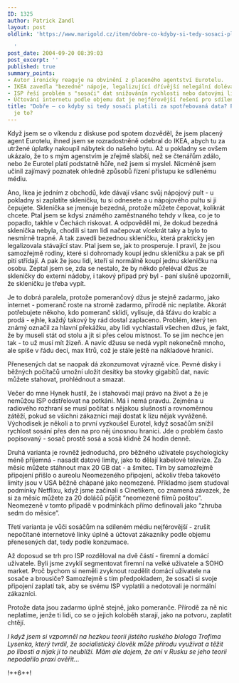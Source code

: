 ```yaml
---
ID: 1325
author: Patrick Zandl
layout: post
oldlink: 'https://www.marigold.cz/item/dobre-co-kdyby-si-tedy-sosaci-platili-za-spotrebovana-data-potesi-je-to

  '
post_date: 2004-09-20 08:39:03
post_excerpt: ''
published: true
summary_points:
- Autor ironicky reaguje na obvinění z placeného agentství Eurotelu.
- IKEA zavedla "bezedné" nápoje, legalizující dřívější nelegální dolévání.
- ISP řeší problém s "sosači" dat snižováním rychlosti nebo datovými limity.
- Účtování internetu podle objemu dat je nejférovější řešení pro sdílené sítě.
title: "Dobře – co kdyby si tedy sosači platili za spotřebovaná data? Potěší"
  je to?
---
```


<p>
Když jsem se o víkendu z diskuse pod spotem dozvěděl, že jsem placený agent Eurotelu, ihned jsem se rozradostněně odebral do IKEA, abych tu za utržené úplatky nakoupil nábytek do našeho bytu. Až u pokladny se ovšem ukázalo, že to s mým agenstvím je zřejmě slabší, než se čtenářům zdálo, nebo že Eurotel platí podstatně hůře, než jsem si myslel. Nicméně jsem učinil zajímavý poznatek ohledně způsobů řízení přístupu ke sdílenému médiu. </p>

<p>
Ano, Ikea je jedním z obchodů, kde dávají všanc svůj nápojový pult - u pokladny si zaplatíte skleničku, tu si odnesete a u nápojového pultu si ji čepujete. Sklenička se jmenuje bezedná, protože můžete čepovat, kolikrát chcete. Ptal jsem se kdysi známého zaměstnaného tehdy v Ikea, co je to popadlo, takhle v Čechách riskovat. A odpověděl mi, že dokud bezedná sklenička nebyla, chodili si tam lidi načepovat vícekrát taky a bylo to nesmírně trapné. A tak zavedli bezednou skleničku, která prakticky jen legalizovala stávající stav. Ptal jsem se, jak to prosperuje. I pravil, že jsou samozřejmě rodiny, které si dohromady koupí jednu skleničku a pak se při pití střídají. A pak že jsou lidi, kteří si normálně koupí jednu skleničku na osobu. Zeptal jsem se, zda se nestalo, že by někdo přeléval džus ze skleničky do externí nádoby, i takový případ prý byl - paní slušně upozornili, že skleničku je třeba vypít. </p>

<p>
Je to dobrá paralela, protože pomerančový džus je stejně zadarmo, jako internet - pomeranč roste na stromě zadarmo, přírodě nic neplatíte. Akorát potřebujete někoho, kdo pomeranč sklidí, vylisuje, dá šťávu do krabic a prodá - ejhle, každý takový by rád dostal zaplaceno. Problém, který ten známý označil za hlavní překážku, aby lidi vychlastali všechen džus, je fakt, že by museli stát od stolu a jít si přes celou místnost. To se jim nechce jen tak - to už musí mít žizeň. A navíc džusu se nedá vypít nekonečně mnoho, ale spíše v řádu deci, max litrů, což je stále ještě na nákladové hranici.</p>

<p>
Přenesených dat se naopak dá zkonzumovat výrazně více. Pevné disky i běžných počítačů umožní uložit desítky ba stovky gigabitů dat, navíc můžete stahovat, prohlédnout a smazat. </p>

<p>
Večer do mne Hynek hustil, že i stahovači mají právo na život a že je nemůžou ISP odstřelovat na potkání. Má i nemá pravdu. Zejména u radiového rozhraní se musí počítat s nějakou slušností a rovnoměrnou zátěží, pokud se všichni zákazníci mají dostat k lizu nějak vyváženě. Východisek je několi a to první vyzkoušel Eurotel, když sosačům snížil rychlost sosání přes den na pro něj únosnou hranici. Jde o problém často popisovaný - sosač prostě sosá a sosá klidně 24 hodin denně. </p>

<p>
Druhá varianta je rovněž jednoduchá, pro běžného uživatele psychologicky méně příjemná - nasadit datové limity, jako to dělají kabelové televize. Za měsíc můžete stáhnout max 20 GB dat - a šmitec. Tím by samozřejmě připojení přišlo o aureolu Neomezeného připojení, ačkoliv třeba takovéto limity jsou v USA běžně chápané jako neomezené. Příkladmo jsem studoval podmínky Netflixu, když jsme začínali s Cinetikem, co znamená závazek, že si za měsíc můžete za 20 doláčů půjčit &#8220;neomezeně filmů poštou&#8221;. Neomezeně v tomto případě v podmínkách přímo definovali jako &#8220;zhruba sedm do měsíce&#8221;.</p>

<p>
Třetí varianta je vůči sosáčům na sdíleném médiu nejférovější - zrušit nepočítané internetové linky úplně a účtovat zákazníky podle objemu přenesených dat, tedy podle konzumace. </p>

<p>
Až doposud se trh pro ISP rozděloval na dvě částí - firemní a domácí uživatele. Byli jsme zvyklí segmentovat firemní na velké uživatele a SOHO market. Proč bychom si neměli zvyknout rozdělit domácí uživatele na sosače a brousiče? Samozřejmě s tím předpokladem, že sosači si svoje připojení zaplatí tak, aby se svému ISP vyplatili a nedotovali je normální zákazníci.</p>

<p>
Protože data jsou zadarmo úplně stejně, jako pomeranče. Přírodě za ně nic neplatíme, jenže ti lidi, co se o jejich koloběh starají, jako na potvoru, zaplatit chtějí. </p>

<p>
<i>I když jsem si vzpomněl na hezkou teorii jistého ruského biologa Trofima Lysenka, který tvrdil, že socialistický člověk může přírodu využívat a těžit po libosti a nijak jí to neublíží. Mám ale dojem, že ani v Rusku se jeho teorii nepodařilo praxí ověřit&#8230;</i>
</p>

<p>
!++6++!
</p>